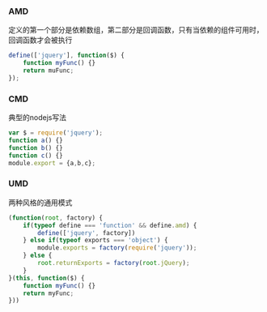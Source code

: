 ### AMD
定义的第一个部分是依赖数组，第二部分是回调函数，只有当依赖的组件可用时，回调函数才会被执行

```js
define(['jquery'], function($) {
    function myFunc() {}
    return muFunc;
});
```

### CMD
典型的nodejs写法

```js
var $ = require('jquery');
function a() {}
function b() {}
function c() {}
module.export = {a,b,c};
```

### UMD
两种风格的通用模式

```js
(function(root, factory) {
    if(typeof define === 'function' && define.amd) {
        define(['jquery', factory])
    } else if(typeof exports === 'object') {
        module.exports = factory(require('jquery'));
    } else {
        root.returnExports = factory(root.jQuery);
    }
}(this, function($) {
    function myFunc() {}
    return myFunc;
}))
```
